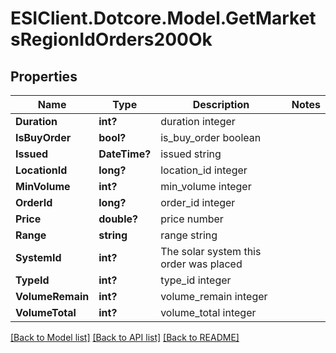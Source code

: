 # ESIClient.Dotcore.Model.GetMarketsRegionIdOrders200Ok
## Properties

Name | Type | Description | Notes
------------ | ------------- | ------------- | -------------
**Duration** | **int?** | duration integer | 
**IsBuyOrder** | **bool?** | is_buy_order boolean | 
**Issued** | **DateTime?** | issued string | 
**LocationId** | **long?** | location_id integer | 
**MinVolume** | **int?** | min_volume integer | 
**OrderId** | **long?** | order_id integer | 
**Price** | **double?** | price number | 
**Range** | **string** | range string | 
**SystemId** | **int?** | The solar system this order was placed | 
**TypeId** | **int?** | type_id integer | 
**VolumeRemain** | **int?** | volume_remain integer | 
**VolumeTotal** | **int?** | volume_total integer | 

[[Back to Model list]](../README.md#documentation-for-models) [[Back to API list]](../README.md#documentation-for-api-endpoints) [[Back to README]](../README.md)

